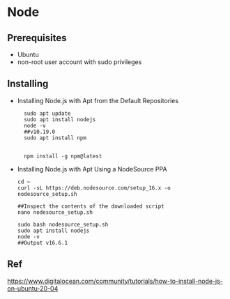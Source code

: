 
# Node

## Prerequisites 

- Ubuntu 
- non-root user account with sudo privileges 


##  Installing

- Installing Node.js with Apt from the Default Repositories

        sudo apt update
        sudo apt install nodejs
        node -v
        ##v10.19.0
        sudo apt install npm
        
        
        npm install -g npm@latest


- Installing Node.js with Apt Using a NodeSource PPA

      cd ~
      curl -sL https://deb.nodesource.com/setup_16.x -o nodesource_setup.sh

      ##Inspect the contents of the downloaded script
      nano nodesource_setup.sh

      sudo bash nodesource_setup.sh
      sudo apt install nodejs
      node -v
      ##Output v16.6.1







## Ref

https://www.digitalocean.com/community/tutorials/how-to-install-node-js-on-ubuntu-20-04


